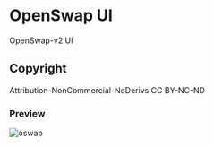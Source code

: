 # OpenSwap UI

OpenSwap-v2 UI

## Copyright

Attribution-NonCommercial-NoDerivs
CC BY-NC-ND 

### Preview
![oswap](https://raw.githubusercontent.com/franbach/oswap-app/main/src/assets/preview/app.gif)